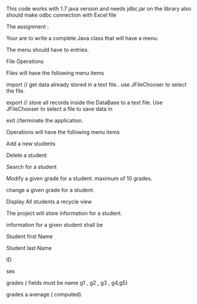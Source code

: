 This code works with 1.7 java version and needs jdbc.jar on the library 
also should make odbc connection with Excel file 

The assignment :

Your are to write a complete Java class that will have a menu.

The menu should have to entries.

File          Operations

Files will have the following menu items

import   // get  data already stored in a text file..  use JFileChooser to select the file.

export  // store all records inside the DataBase to a text file. Use JFileChooser to select a file to save data in

exit      //terminate the application.

Operations will have the following menu items

Add a new students

Delete a student

Search for a student

Modify a given grade for a student. maximum  of 10 grades.

change a given grade  for a student.

Display All students a recycle view

The project will  store information for a student.

information for a given student shall be

Student  first Name

Student  last Name

ID

sex 

grades  ( fields must be name  g1 , g2 , g3 , g4,g5)

grades a average.( computed).

